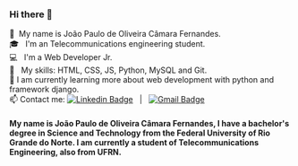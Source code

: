 ### Hi there 👋



:wave:  &nbsp;My name is João Paulo de Oliveira Câmara Fernandes. <br>
:mortar_board:  &nbsp; I'm an Telecommunications engineering student. <br>
:computer:  &nbsp; I'm a Web Developer Jr. <br>
:dart: &nbsp; My skills: HTML, CSS, JS, Python, MySQL and Git. <br>
🌱 I am currently learning more about web development with python and framework django. <br>
📫 Contact me: [![Linkedin Badge](https://img.shields.io/badge/-João_Paulo_Fernandes-blue?style=flat-square&logo=Linkedin&logoColor=white&link=https://www.linkedin.com/in/tgmarinho/)](https://www.linkedin.com/in/joaopaulo-fernandes) &nbsp; | &nbsp;
[![Gmail Badge](https://img.shields.io/badge/-jpocf19@gmail.com-c14438?style=flat-square&logo=Gmail&logoColor=white&link=mailto:jpocf19@gmail.com.com)](mailto:jpocf19@gmail.com)
<br>

#### My name is João Paulo de Oliveira Câmara Fernandes, I have a bachelor's degree in Science and Technology from the Federal University of Rio Grande do Norte. I am currently a student of Telecommunications Engineering, also from UFRN.
